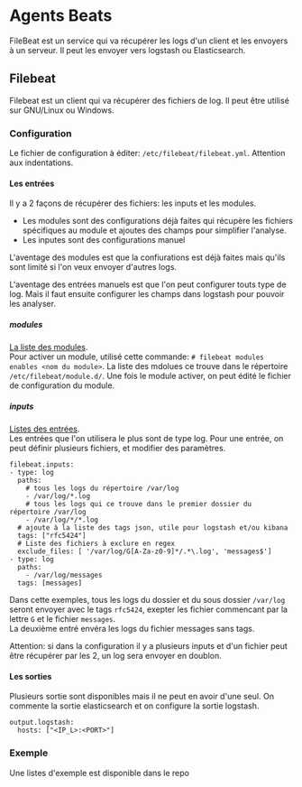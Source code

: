 # Agents Beats
FileBeat est un service qui va récupérer les logs d'un client et les envoyers à un serveur. Il peut les envoyer vers logstash ou Elasticsearch.

## Filebeat
Filebeat est un client qui va récupérer des fichiers de log. Il peut être utilisé sur GNU/Linux ou Windows.

### Configuration
Le fichier de configuration à éditer: `/etc/filebeat/filebeat.yml`. Attention aux indentations.

#### Les entrées
Il y a 2 façons de récupérer des fichiers: les inputs et les modules.
- Les modules sont des configurations déjà faites qui récupère les fichiers spécifiques au module et ajoutes des champs pour simplifier l'analyse.
- Les inputes sont des configurations manuel

L'aventage des modules est que la confiurations est déjà faites mais qu'ils sont limité si l'on veux envoyer d'autres logs. 

L'aventage des entrées manuels est que l'on peut configurer touts type de log. Mais il faut ensuite configurer les champs dans logstash pour pouvoir les analyser. 

##### modules
[La liste des modules](https://www.elastic.co/guide/en/beats/filebeat/current/filebeat-modules.html).<br>Pour activer un module, utilisé cette commande: `# filebeat modules enables <nom du module>`. La liste des mdolues ce trouve dans le répertoire `/etc/filebeat/module.d/`. Une fois le module activer, on peut édité le fichier de configuration du module.

##### inputs
[Listes des entrées](https://www.elastic.co/guide/en/beats/filebeat/current/configuration-filebeat-options.html).<br>
Les entrées que l'on utilisera le plus sont de type log. Pour une entrée, on peut définir plusieurs fichiers, et modifier des paramètres.
```
filebeat.inputs:
- type: log
  paths:
    # tous les logs du répertoire /var/log
    - /var/log/*.log
    # tous les logs qui ce trouve dans le premier dossier du répertoire /var/log
    - /var/log/*/*.log
  # ajoute à la liste des tags json, utile pour logstash et/ou kibana
  tags: ["rfc5424"]
  # Liste des fichiers à exclure en regex
  exclude_files: [ '/var/log/G[A-Za-z0-9]*/.*\.log', 'messages$']
- type: log
  paths: 
    - /var/log/messages
  tags: [messages]
```
Dans cette exemples, tous les logs du dossier et du sous dossier `/var/log` seront envoyer avec le tags `rfc5424`, exepter les fichier commencant par la lettre `G` et le fichier `messages`.<br> La deuxième entré envéra les logs du fichier messages sans tags.

Attention: si dans la configuration il y a plusieurs inputs et d'un fichier peut être récupérer par les 2, un log sera envoyer en doublon. 

#### Les sorties
Plusieurs sortie sont disponibles mais il ne peut en avoir d'une seul. On commente la sortie elasticsearch et on configure la sortie logstash.
```
output.logstash:
  hosts: ["<IP_L>:<PORT>"]
```

### Exemple
Une listes d'exemple est disponible dans le repo
